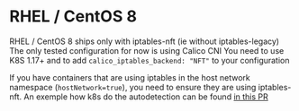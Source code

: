 # RHEL / CentOS 8

RHEL / CentOS 8 ships only with iptables-nft (ie without iptables-legacy)
The only tested configuration for now is using Calico CNI
You need to use K8S 1.17+ and to add `calico_iptables_backend: "NFT"` to your configuration

If you have containers that are using iptables in the host network namespace (`hostNetwork=true`),
you need to ensure they are using iptables-nft.
An exemple how k8s do the autodetection can be found [in this PR](https://github.com/kubernetes/kubernetes/pull/82966)
